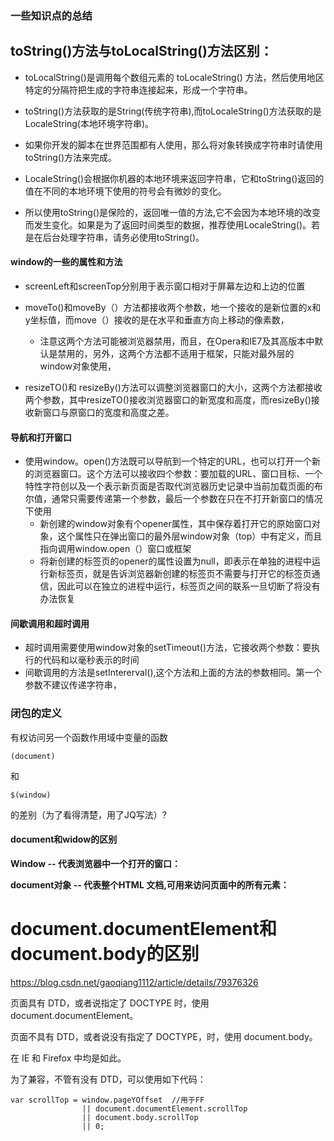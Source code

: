 ### 一些知识点的总结

## toString\(\)方法与toLocalString\(\)方法区别：

* toLocalString\(\)是调用每个数组元素的 toLocaleString\(\) 方法，然后使用地区特定的分隔符把生成的字符串连接起来，形成一个字符串。

* toString\(\)方法获取的是String\(传统字符串\),而toLocaleString\(\)方法获取的是LocaleString\(本地环境字符串\)。

* 如果你开发的脚本在世界范围都有人使用，那么将对象转换成字符串时请使用toString\(\)方法来完成。

* LocaleString\(\)会根据你机器的本地环境来返回字符串，它和toString\(\)返回的值在不同的本地环境下使用的符号会有微妙的变化。

* 所以使用toString\(\)是保险的，返回唯一值的方法,它不会因为本地环境的改变而发生变化。如果是为了返回时间类型的数据，推荐使用LocaleString\(\)。若是在后台处理字符串，请务必使用toString\(\)。

#### window的一些的属性和方法

* screenLeft和screenTop分别用于表示窗口相对于屏幕左边和上边的位置
* moveTo\(\)和moveBy（）方法都接收两个参数，地一个接收的是新位置的x和y坐标值，而move（）接收的是在水平和垂直方向上移动的像素数，

  * 注意这两个方法可能被浏览器禁用，而且，在Opera和IE7及其高版本中默认是禁用的，另外，这两个方法都不适用于框架，只能对最外层的window对象使用，

* resizeTO\(\)和 resizeBy\(\)方法可以调整浏览器窗口的大小，这两个方法都接收两个参数，其中resizeTO\(\)接收浏览器窗口的新宽度和高度，而resizeBy\(\)接收新窗口与原窗口的宽度和高度之差。

#### 导航和打开窗口

* 使用window。open\(\)方法既可以导航到一个特定的URL，也可以打开一个新的浏览器窗口。这个方法可以接收四个参数：要加载的URL、窗口目标、一个特性字符创以及一个表示新页面是否取代浏览器历史记录中当前加载页面的布尔值，通常只需要传递第一个参数，最后一个参数在只在不打开新窗口的情况下使用
  * 新创建的window对象有个opener属性，其中保存着打开它的原始窗口对象，这个属性只在弹出窗口的最外层window对象（top）中有定义，而且指向调用window.open（）窗口或框架
  * 将新创建的标签页的opener的属性设置为null，即表示在单独的进程中运行新标签页，就是告诉浏览器新创建的标签页不需要与打开它的标签页通信，因此可以在独立的进程中运行，标签页之间的联系一旦切断了将没有办法恢复

#### 间歇调用和超时调用

* 超时调用需要使用window对象的setTimeout\(\)方法，它接收两个参数：要执行的代码和以毫秒表示的时间
* 间歇调用的方法是setIntererval\(\),这个方法和上面的方法的参数相同。第一个参数不建议传递字符串，

### 闭包的定义

有权访问另一个函数作用域中变量的函数

`(document)`

和

`$(window)`

的差别（为了看得清楚，用了JQ写法）?

#### document和widow的区别

**Window -- 代表浏览器中一个打开的窗口：**

**document对象 -- 代表整个HTML 文档,可用来访问页面中的所有元素：**

# document.documentElement和document.body的区别

https://blog.csdn.net/gaoqiang1112/article/details/79376326

页面具有 DTD，或者说指定了 DOCTYPE 时，使用 document.documentElement。

页面不具有 DTD，或者说没有指定了 DOCTYPE，时，使用 document.body。

在 IE 和 Firefox 中均是如此。

为了兼容，不管有没有 DTD，可以使用如下代码：

  


```
var scrollTop = window.pageYOffset  //用于FF
                || document.documentElement.scrollTop  
                || document.body.scrollTop  
                || 0;

```

  
  



